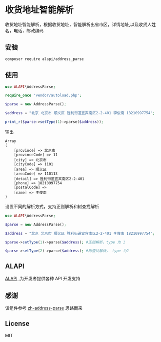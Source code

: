 # 收货地址智能解析
收货地址智能解析，根据收货地址，智能解析出省市区，详情地址,以及收货人姓名，电话，邮政编码

## 安装 
```
composer require alapi/address_parse
```


## 使用
```php
use ALAPI\AddressParse;

require_once 'vendor/autoload.php';

$parse = new AddressParse();

$address = "北京 北京市 顺义区 胜利街道宜宾南区2-2-401 李俊南 18210997754";

print_r($parse->setType(1)->parse($address));
```

输出
```
Array
(
    [province] => 北京市
    [provinceCode] => 11
    [city] => 北京市
    [cityCode] => 1101
    [area] => 顺义区
    [areaCode] => 110113
    [detail] => 胜利街道宜宾南区2-2-401
    [phone] => 18210997754
    [postalCode] => 
    [name] => 李俊南
)
```

设置不同的解析方式，支持正则解析和树查找解析
```php
use ALAPI\AddressParse;

$parse = new AddressParse();

$address = "北京 北京市 顺义区 胜利街道宜宾南区2-2-401 李俊南 18210997754";

$parse->setType(1)->parse($address); #正则解析，type 为 1

$parse->setType(2)->parse($address); #树查找解析， type 为2

```

## ALAPI
[ALAPI](https://www.alapi.cn) ,为开发者提供各种 API 开发支持

## 感谢
该组件参考 [zh-address-parse](https://github.com/ldwonday/zh-address-parse) 思路而来

## License
MIT
